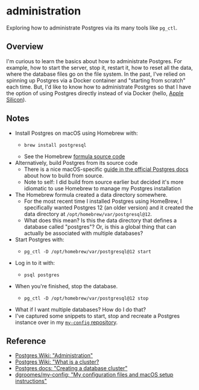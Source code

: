# administration

Exploring how to administrate Postgres via its many tools like `pg_ctl`.
  

## Overview

I'm curious to learn the basics about how to administrate Postgres. For example, how to start the server, stop it,
restart it, how to reset all the data, where the database files go on the file system. In the past, I've relied on
spinning up Postgres via a Docker container and "starting from scratch" each time. But, I'd like to know how to
administrate Postgres so that I have the option of using Postgres directly instead of via Docker (hello, [Apple Silicon](https://github.com/docker/for-mac/issues/4733)).  


## Notes

* Install Postgres on macOS using Homebrew with:
  * ```shell
    brew install postgresql
    ```
  * See the Homebrew [formula source code](https://github.com/Homebrew/homebrew-core/blob/HEAD/Formula/postgresql.rb)
* Alternatively, build Postgres from its source code
  * There is a nice macOS-specific [guide in the official Postgres docs](https://www.postgresql.org/docs/13/installation-platform-notes.html#INSTALLATION-NOTES-MACOS)
    about how to build from source.  
  * Note to self: I did build from source earlier but decided it's more idiomatic to use Homebrew to manage my Postgres
    installation
* The Homebrew formula created a data directory somewhere.
  * For the most recent time I installed Postgres using HomeBrew, I specifically wanted Postgres 12 (an older version)
    and it created the data directory at `/opt/homebrew/var/postgresql@12`.
  * What does this mean? Is this the data directory that defines a database called "postgres"? Or, is this a global thing
    that can actually be associated with multiple databases?
* Start Postgres with:
  * ```shell
    pg_ctl -D /opt/homebrew/var/postgresql@12 start
    ```
* Log in to it with:
  * ```shell
    psql postgres
    ```
* When you're finished, stop the database.
  * ```shell
    pg_ctl -D /opt/homebrew/var/postgresql@12 stop
    ```
* What if I want multiple databases? How do I do that?
* I've captured some snippets to start, stop and recreate a Postgres instance over in my [`my-config` repository](https://github.com/dgroomes/my-config/blob/bd59be9748936c1978ade51b43e3188cd582714b/bash/bash-functions.sh#L66).


## Reference

* [Postgres Wiki: "Administration"](https://wiki.postgresql.org/wiki/Category:Administration)
* [Postgres Wiki: "What is a cluster?](https://wiki.postgresql.org/wiki/Prioritizing_databases_by_separating_into_multiple_clusters#What.27s_a_cluster.3F)
* [Postgres docs: "Creating a database cluster"](https://www.postgresql.org/docs/13/creating-cluster.html)
* [dgroomes/my-config: "My configuration files and macOS setup instructions"](https://github.com/dgroomes/my-config/blob/bd59be9748936c1978ade51b43e3188cd582714b/bash/bash-functions.sh#L66)
